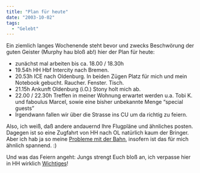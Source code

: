 ```yaml
---
title: "Plan für heute"
date: "2003-10-02"
tags:
  - "Gelebt"
---
```


Ein ziemlich langes Wochenende steht bevor und zwecks Beschwörung der guten Geister (Murphy hau bloß ab!) hier der Plan für heute:

- zunächst mal arbeiten bis ca. 18.00 / 18.30h
- 19.54h HH Hbf Intercity nach Bremen.
- 20.53h ICE nach Oldenburg.
    In beiden Zügen Platz für mich und mein Notebook gebucht. Raucher. Fenster. Tisch.
- 21.15h Ankunft Oldenburg (i.O.)
    Stony holt mich ab.
- 22.00 / 22.30h Treffen in meiner Wohnung
    erwartet werden u.a. Tobi K. und faboulus Marcel, sowie eine bisher unbekannte Menge “special guests”
- Irgendwann fallen wir über die Strasse ins CU um da richtig zu feiern.

Also, ich weiß, daß andere andauernd Ihre Flugpläne und ähnliches posten. Dagegen ist so eine Zugfahrt von HH nach OL natürlich kaum der Bringer. Aber ich hab ja so meine [Probleme mit der Bahn](http://www.couchblog.de/couchblog/archives/2003/09/weekend_roundup.php "couchblog: weekend roundup"), insofern ist das für mich ähnlich spannend. :)

Und was das Feiern angeht: Jungs strengt Euch bloß an, ich verpasse hier in HH wirklich [Wichtiges](http://www.feierei.de/event_detail.php?bericht_id=1442& "Richie Hawtin@Frequenzberater, 2.10., HH")!
